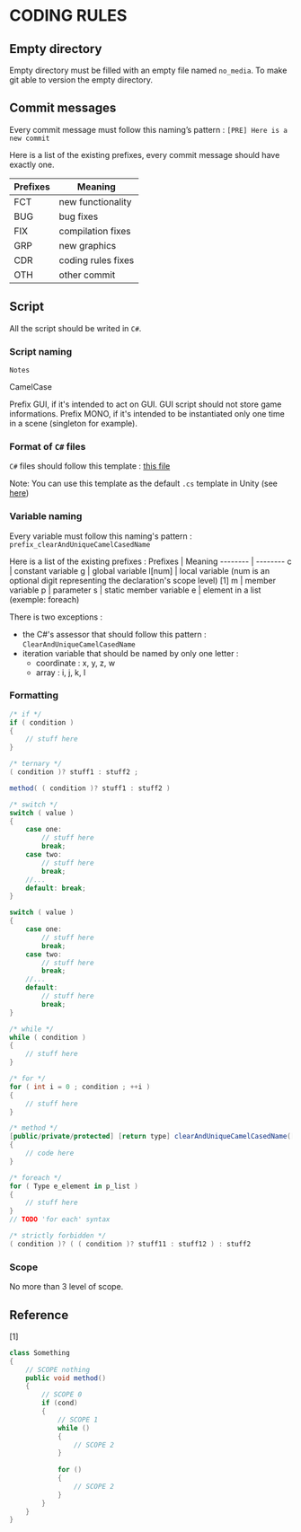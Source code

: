 # CODING RULES

## Empty directory

Empty directory must be filled with an empty file named ```no_media```. To make git able to version the empty directory.

## Commit messages

Every commit message must follow this naming’s pattern : 
```[PRE] Here is a new commit```

Here is a list of the existing prefixes, every commit message should have exactly one.

Prefixes | Meaning
-------- | --------
FCT | new functionality
BUG | bug fixes
FIX | compilation fixes
GRP | new graphics
CDR | coding rules fixes
OTH | other commit

## Script

All the script should be writed in `C#`.

### Script naming

```
Notes
```
CamelCase

Prefix GUI, if it's intended to act on GUI. GUI script should not store game informations.
Prefix MONO, if it's intended to be instantiated only one time in a scene (singleton for example).

### Format of `C#` files

`C#` files should follow this template : [this file](./template.cs)

Note: You can use this template as the default ```.cs``` template in Unity (see [here](http://answers.unity3d.com/questions/120957/change-the-default-script-template.html))

### Variable naming

Every variable must follow this naming's pattern : `prefix_clearAndUniqueCamelCasedName`

Here is a list of the existing prefixes :
Prefixes | Meaning
-------- | --------
c | constant variable
g | global variable
l[num] | local variable (num is an optional digit representing the declaration's scope level) [1]
m | member variable
p | parameter
s | static member variable
e | element in a list (exemple: foreach)

There is two exceptions :
* the C#'s assessor that should follow this pattern : `ClearAndUniqueCamelCasedName`
* iteration variable that should be named by only one letter :
  * coordinate : x, y, z, w
  * array : i, j, k, l

### Formatting

```C#
/* if */
if ( condition )
{
	// stuff here
}

/* ternary */
( condition )? stuff1 : stuff2 ;

method( ( condition )? stuff1 : stuff2 )

/* switch */
switch ( value )
{
	case one:
		// stuff here
		break;
	case two:
		// stuff here
		break;
	//...
	default: break;
}

switch ( value )
{
	case one:
		// stuff here
		break;
	case two:
		// stuff here
		break;
	//...
	default:
		// stuff here
		break;
}

/* while */
while ( condition )
{
	// stuff here
}

/* for */
for ( int i = 0 ; condition ; ++i )
{
	// stuff here
}

/* method */
[public/private/protected] [return type] clearAndUniqueCamelCasedName([type] p_parameter1, [type] p_parameter2, ...)
{
	// code here
}

/* foreach */
for ( Type e_element in p_list )
{
	// stuff here
}
// TODO 'for each' syntax

/* strictly forbidden */
( condition )? ( ( condition )? stuff11 : stuff12 ) : stuff2

```

### Scope

No more than 3 level of scope.

## Reference

[1]
```C#
class Something
{
	// SCOPE nothing
	public void method()
	{
		// SCOPE 0
		if (cond)
		{
			// SCOPE 1
			while ()
			{
				// SCOPE 2
			}
			
			for ()
			{
				// SCOPE 2
			}
		}
	}
}
```
